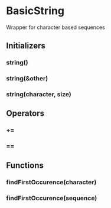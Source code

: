 # BasicString

Wrapper for character based sequences

## Initializers

### string()

### string(&other)

### string(character, size)

## Operators

### +=

### ==

## Functions

### findFirstOccurence(character)
### findFirstOccurence(sequence)

